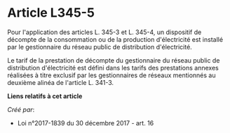 # Article L345-5

Pour l'application des articles L. 345-3 et L. 345-4, un dispositif de décompte de la consommation ou de la production
d'électricité est installé par le gestionnaire du réseau public de distribution d'électricité.

Le tarif de la prestation de décompte du gestionnaire du réseau public de distribution d'électricité est défini dans les
tarifs des prestations annexes réalisées à titre exclusif par les gestionnaires de réseaux mentionnés au deuxième alinéa de
l'article L. 341-3.

**Liens relatifs à cet article**

_Créé par_:

  - Loi n°2017-1839 du 30 décembre 2017 - art. 16

